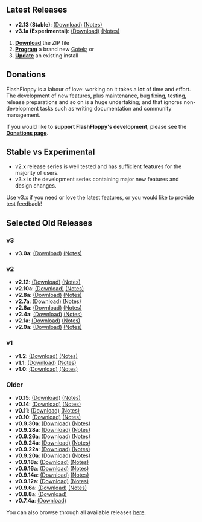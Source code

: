 ## Latest Releases

- **v2.13 (Stable)**: [(Download)][v2.13-zip] [(Notes)][v2.13-notes]
- **v3.1a (Experimental)**: [(Download)][v3.1a-zip] [(Notes)][v3.1a-notes]

1. [**Download**][v2.13-zip] the ZIP file
2. [**Program**](Firmware-Programming) a brand new
   [Gotek](Gotek-Compatibility); or
3. [**Update**](Firmware-Update) an existing install

## Donations

FlashFloppy is a labour of love: working on it takes a **lot** of time
and effort. The development of new features, plus maintenance, bug
fixing, testing, release preparations and so on is a huge undertaking;
and that ignores non-development tasks such as writing documentation
and community management.

If you would like to **support FlashFloppy's development**, please see
the [**Donations page**](Donations).

## Stable vs Experimental

- v2.x release series is well tested and has sufficient features for the
majority of users.
- v3.x is the development series containing major new
features and design changes.

Use v3.x if you need or love the latest features, or you would like to
provide test feedback!

## Selected Old Releases

### v3
- **v3.0a**: [(Download)][v3.0a-zip] [(Notes)][v3.0a-notes]

### v2
- **v2.12**: [(Download)][v2.12-zip] [(Notes)][v2.12-notes]
- **v2.10a**: [(Download)][v2.10a-zip] [(Notes)][v2.10a-notes]
- **v2.8a**: [(Download)][v2.8a-zip] [(Notes)][v2.8a-notes]
- **v2.7a**: [(Download)][v2.7a-zip] [(Notes)][v2.7a-notes]
- **v2.6a**: [(Download)][v2.6a-zip] [(Notes)][v2.6a-notes]
- **v2.4a**: [(Download)][v2.4a-zip] [(Notes)][v2.4a-notes]
- **v2.1a**: [(Download)][v2.1a-zip] [(Notes)][v2.1a-notes]
- **v2.0a**: [(Download)][v2.0a-zip] [(Notes)][v2.0a-notes]

### v1
- **v1.2**: [(Download)][v1.2-zip] [(Notes)][v1.2-notes]
- **v1.1**: [(Download)][v1.1-zip] [(Notes)][v1.1-notes]
- **v1.0**: [(Download)][v1.0-zip] [(Notes)][v1.0-notes]

### Older
- **v0.15**: [(Download)][v0.15-zip] [(Notes)][v0.15-notes]
- **v0.14**: [(Download)][v0.14-zip] [(Notes)][v0.14-notes]
- **v0.11**: [(Download)][v0.11-zip] [(Notes)][v0.11-notes]
- **v0.10**: [(Download)][v0.10-zip] [(Notes)][v0.10-notes]
- **v0.9.30a**: [(Download)][v0.9.30a-zip] [(Notes)][v0.9.30a-notes]
- **v0.9.28a**: [(Download)][v0.9.28a-zip] [(Notes)][v0.9.28a-notes]
- **v0.9.26a**: [(Download)][v0.9.26a-zip] [(Notes)][v0.9.26a-notes]
- **v0.9.24a**: [(Download)][v0.9.24a-zip] [(Notes)][v0.9.24a-notes]
- **v0.9.22a**: [(Download)][v0.9.22a-zip] [(Notes)][v0.9.22a-notes]
- **v0.9.20a**: [(Download)][v0.9.20a-zip] [(Notes)][v0.9.20a-notes]
- **v0.9.18a**: [(Download)][v0.9.18a-zip] [(Notes)][v0.9.18a-notes]
- **v0.9.16a**: [(Download)][v0.9.16a-zip] [(Notes)][v0.9.16a-notes]
- **v0.9.14a**: [(Download)][v0.9.14a-zip] [(Notes)][v0.9.14a-notes]
- **v0.9.12a**: [(Download)][v0.9.12a-zip] [(Notes)][v0.9.12a-notes]
- **v0.9.6a**: [(Download)][v0.9.6a-zip] [(Notes)][v0.9.6a-notes]
- **v0.8.8a**: [(Download)][v0.8.8a-zip]
- **v0.7.4a**: [(Download)][v0.7.4a-zip]

You can also browse through all available releases [here][all].

[v3.1a-zip]: https://github.com/keirf/FlashFloppy/releases/download/v3.1a/flashfloppy-v3.1a.zip
[v3.1a-notes]: https://github.com/keirf/FlashFloppy/releases/tag/v3.1a

[v3.0a-zip]: https://github.com/keirf/FlashFloppy/releases/download/v3.0a/flashfloppy-v3.0a.zip
[v3.0a-notes]: https://github.com/keirf/FlashFloppy/releases/tag/v3.0a

[v2.13-zip]: https://github.com/keirf/FlashFloppy/releases/download/v2.13/flashfloppy-v2.13.zip
[v2.13-notes]: https://github.com/keirf/FlashFloppy/releases/tag/v2.13

[v2.12-zip]: https://github.com/keirf/FlashFloppy/releases/download/v2.12/flashfloppy-v2.12.zip
[v2.12-notes]: https://github.com/keirf/FlashFloppy/releases/tag/v2.12

[v2.10a-zip]: https://github.com/keirf/FlashFloppy/releases/download/v2.10a/flashfloppy-v2.10a.zip
[v2.10a-notes]: https://github.com/keirf/FlashFloppy/releases/tag/v2.10a

[v2.8a-zip]: https://github.com/keirf/FlashFloppy/releases/download/v2.8a/flashfloppy-v2.8a.zip
[v2.8a-notes]: https://github.com/keirf/FlashFloppy/releases/tag/v2.8a

[v2.7a-zip]: https://github.com/keirf/FlashFloppy/releases/download/v2.7a/flashfloppy-v2.7a.zip
[v2.7a-notes]: https://github.com/keirf/FlashFloppy/releases/tag/v2.7a

[v2.6a-zip]: https://github.com/keirf/FlashFloppy/releases/download/v2.6a/flashfloppy-v2.6a.zip
[v2.6a-notes]: https://github.com/keirf/FlashFloppy/releases/tag/v2.6a

[v2.4a-zip]: https://github.com/keirf/FlashFloppy/releases/download/v2.4a/flashfloppy-v2.4a.zip
[v2.4a-notes]: https://github.com/keirf/FlashFloppy/releases/tag/v2.4a

[v2.1a-zip]: https://github.com/keirf/FlashFloppy/releases/download/v2.1a/flashfloppy-v2.1a.zip
[v2.1a-notes]: https://github.com/keirf/FlashFloppy/releases/tag/v2.1a

[v2.0a-zip]: https://github.com/keirf/FlashFloppy/releases/download/v2.0a/flashfloppy-v2.0a.zip
[v2.0a-notes]: https://github.com/keirf/FlashFloppy/releases/tag/v2.0a

[v1.3-zip]: https://github.com/keirf/FlashFloppy/releases/download/v1.3/flashfloppy-v1.3.zip
[v1.3-notes]: https://github.com/keirf/FlashFloppy/releases/tag/v1.3

[v1.2-zip]: https://github.com/keirf/FlashFloppy/releases/download/v1.2/flashfloppy-v1.2.zip
[v1.2-notes]: https://github.com/keirf/FlashFloppy/releases/tag/v1.2

[v1.1-zip]: https://github.com/keirf/FlashFloppy/releases/download/v1.1/flashfloppy-v1.1.zip
[v1.1-notes]: https://github.com/keirf/FlashFloppy/releases/tag/v1.1

[v1.0-zip]: https://github.com/keirf/FlashFloppy/releases/download/v1.0/flashfloppy-v1.0.zip
[v1.0-notes]: https://github.com/keirf/FlashFloppy/releases/tag/v1.0

[v0.15-zip]: https://github.com/keirf/FlashFloppy/releases/download/v0.15/flashfloppy-v0.15.zip
[v0.15-notes]: https://github.com/keirf/FlashFloppy/releases/tag/v0.15

[v0.14-zip]: https://github.com/keirf/FlashFloppy/releases/download/v0.14/flashfloppy-v0.14.zip
[v0.14-notes]: https://github.com/keirf/FlashFloppy/releases/tag/v0.14

[v0.11-zip]: https://github.com/keirf/FlashFloppy/releases/download/v0.11/flashfloppy-v0.11.zip
[v0.11-notes]: https://github.com/keirf/FlashFloppy/releases/tag/v0.11

[v0.10-zip]: https://github.com/keirf/FlashFloppy/releases/download/v0.10/flashfloppy-v0.10.zip
[v0.10-notes]: https://github.com/keirf/FlashFloppy/releases/tag/v0.10

[v0.9.31a-zip]: https://github.com/keirf/FlashFloppy/releases/download/v0.9.31a/flashfloppy_v0.9.31a.zip
[v0.9.31a-notes]: https://github.com/keirf/FlashFloppy/releases/tag/v0.9.31a

[v0.9.30a-zip]: https://github.com/keirf/FlashFloppy/releases/download/v0.9.30a/flashfloppy_v0.9.30a.zip
[v0.9.30a-notes]: https://github.com/keirf/FlashFloppy/releases/tag/v0.9.30a

[v0.9.29a-zip]: https://github.com/keirf/FlashFloppy/releases/download/v0.9.29a/flashfloppy_v0.9.29a.zip
[v0.9.29a-notes]: https://github.com/keirf/FlashFloppy/releases/tag/v0.9.29a

[v0.9.28a-zip]: https://github.com/keirf/FlashFloppy/releases/download/v0.9.28a/flashfloppy_v0.9.28a.zip
[v0.9.28a-notes]: https://github.com/keirf/FlashFloppy/releases/tag/v0.9.28a

[v0.9.27a-zip]: https://github.com/keirf/FlashFloppy/releases/download/v0.9.27a/flashfloppy_v0.9.27a.zip
[v0.9.27a-notes]: https://github.com/keirf/FlashFloppy/releases/tag/v0.9.27a

[v0.9.26a-zip]: https://github.com/keirf/FlashFloppy/releases/download/v0.9.26a/flashfloppy_v0.9.26a.zip
[v0.9.26a-notes]: https://github.com/keirf/FlashFloppy/releases/tag/v0.9.26a

[v0.9.25a-zip]: https://github.com/keirf/FlashFloppy/releases/download/v0.9.25a/flashfloppy_v0.9.25a.zip
[v0.9.25a-notes]: https://github.com/keirf/FlashFloppy/releases/tag/v0.9.25a

[v0.9.24a-zip]: https://github.com/keirf/FlashFloppy/releases/download/v0.9.24a/flashfloppy_v0.9.24a.zip
[v0.9.24a-notes]: https://github.com/keirf/FlashFloppy/releases/tag/v0.9.24a

[v0.9.22a-zip]: https://github.com/keirf/FlashFloppy/releases/download/v0.9.22a/flashfloppy_v0.9.22a.zip
[v0.9.22a-notes]: https://github.com/keirf/FlashFloppy/releases/tag/v0.9.22a

[v0.9.21a-zip]: https://github.com/keirf/FlashFloppy/releases/download/v0.9.21a/flashfloppy_v0.9.21a.zip
[v0.9.21a-notes]: https://github.com/keirf/FlashFloppy/releases/tag/v0.9.21a

[v0.9.20a-zip]: https://github.com/keirf/FlashFloppy/releases/download/v0.9.20a/flashfloppy_v0.9.20a.zip
[v0.9.20a-notes]: https://github.com/keirf/FlashFloppy/releases/tag/v0.9.20a

[v0.9.19a-zip]: https://github.com/keirf/FlashFloppy/releases/download/v0.9.19a/flashfloppy_v0.9.19a.zip
[v0.9.19a-notes]: https://github.com/keirf/FlashFloppy/releases/tag/v0.9.19a

[v0.9.18a-zip]: https://github.com/keirf/FlashFloppy/releases/download/v0.9.18a/flashfloppy_v0.9.18a.zip
[v0.9.18a-notes]: https://github.com/keirf/FlashFloppy/releases/tag/v0.9.18a

[v0.9.16a-zip]: https://github.com/keirf/FlashFloppy/releases/download/v0.9.16a/flashfloppy_v0.9.16a.zip
[v0.9.16a-notes]: https://github.com/keirf/FlashFloppy/releases/tag/v0.9.16a

[v0.9.15a-zip]: https://github.com/keirf/FlashFloppy/releases/download/v0.9.15a/flashfloppy_v0.9.15a.zip
[v0.9.15a-notes]: https://github.com/keirf/FlashFloppy/releases/tag/v0.9.15a

[v0.9.14a-zip]: https://github.com/keirf/FlashFloppy/releases/download/v0.9.14a/flashfloppy_v0.9.14a.zip
[v0.9.14a-notes]: https://github.com/keirf/FlashFloppy/releases/tag/v0.9.14a

[v0.9.13a-zip]: https://github.com/keirf/FlashFloppy/releases/download/v0.9.13a/flashfloppy_v0.9.13a.zip
[v0.9.13a-notes]: https://github.com/keirf/FlashFloppy/releases/tag/v0.9.13a

[v0.9.12a-zip]: https://github.com/keirf/FlashFloppy/releases/download/v0.9.12a/flashfloppy_v0.9.12a.zip
[v0.9.12a-notes]: https://github.com/keirf/FlashFloppy/releases/tag/v0.9.12a

[v0.9.6a-zip]: https://github.com/keirf/FlashFloppy/releases/download/v0.9.6a/flashfloppy_v0.9.6a.zip
[v0.9.6a-notes]: https://github.com/keirf/FlashFloppy/releases/tag/v0.9.6a

[v0.8.8a-zip]: https://github.com/keirf/FlashFloppy/releases/download/v0.8.8a/flashfloppy_v0.8.8a.zip

[v0.7.4a-zip]: https://github.com/keirf/FlashFloppy/releases/download/v0.7.4a/flashfloppy_v0.7.4a.zip

[all]: https://github.com/keirf/FlashFloppy/releases
